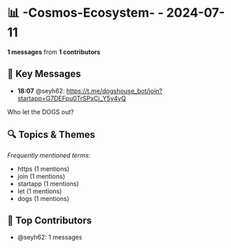# 📊 -Cosmos-Ecosystem- - 2024-07-11
**1 messages** from **1 contributors**

## 💬 Key Messages
- **18:07** @seyh62: https://t.me/dogshouse_bot/join?startapp=G7DEFpu0TrSPxCj_Y5y4yQ

Who let the DOGS out?

## 🔍 Topics & Themes
*Frequently mentioned terms:*
- https (1 mentions)
- join (1 mentions)
- startapp (1 mentions)
- let (1 mentions)
- dogs (1 mentions)

## 👥 Top Contributors
- @seyh62: 1 messages